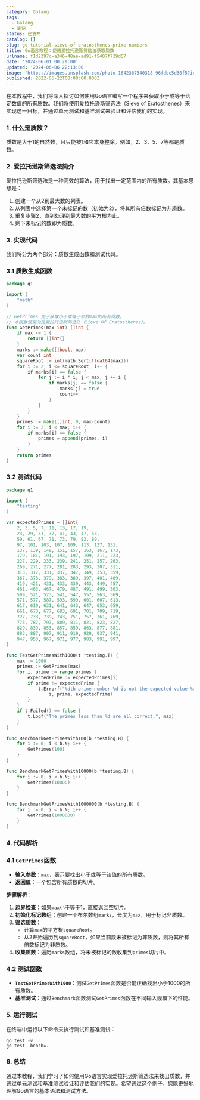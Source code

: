 ```yaml
---
category: Golang
tags:
  - Golang
  - 笔记
status: 已发布
catalog: []
slug: go-tutorial-sieve-of-eratosthenes-prime-numbers
title: Go语言教程：使用爱拉托逊斯筛选法获取质数
urlname: f1d2397c-a346-48ae-ad91-f5407f739d57
date: '2024-06-01 00:29:00'
updated: '2024-06-06 22:13:00'
image: 'https://images.unsplash.com/photo-1642367340318-96fdbc5d30f5?ixlib=rb-4.0.3&q=85&fm=jpg&crop=entropy&cs=srgb'
published: 2022-05-22T08:00:00.000Z
---
```


在本教程中，我们将深入探讨如何使用Go语言编写一个程序来获取小于或等于给定数值的所有质数。我们将使用爱拉托逊斯筛选法（Sieve of Eratosthenes）来实现这一目标，并通过单元测试和基准测试来验证和评估我们的实现。


### 1. 什么是质数？


质数是大于1的自然数，且只能被1和它本身整除。例如，2、3、5、7等都是质数。


### 2. 爱拉托逊斯筛选法简介


爱拉托逊斯筛选法是一种高效的算法，用于找出一定范围内的所有质数。其基本思想是：

1. 创建一个从2到最大数的列表。
2. 从列表中选择第一个未标记的数（初始为2），将其所有倍数标记为非质数。
3. 重复步骤2，直到处理到最大数的平方根为止。
4. 剩下未标记的数即为质数。

### 3. 实现代码


我们将分为两个部分：质数生成函数和测试代码。


### 3.1 质数生成函数


```go
package q1

import (
	"math"
)

// GetPrimes 用于获取小于或等于参数max的所有质数。
// 本函数使用的是爱拉托逊斯筛选法（Sieve Of Eratosthenes）。
func GetPrimes(max int) []int {
	if max <= 1 {
		return []int{}
	}
	marks := make([]bool, max)
	var count int
	squareRoot := int(math.Sqrt(float64(max)))
	for i := 2; i <= squareRoot; i++ {
		if marks[i] == false {
			for j := i * i; j < max; j += i {
				if marks[j] == false {
					marks[j] = true
					count++
				}
			}
		}
	}
	primes := make([]int, 0, max-count)
	for i := 2; i < max; i++ {
		if marks[i] == false {
			primes = append(primes, i)
		}
	}
	return primes
}

```


### 3.2 测试代码


```go
package q1

import (
	"testing"
)

var expectedPrimes = []int{
	2, 3, 5, 7, 11, 13, 17, 19,
	23, 29, 31, 37, 41, 43, 47, 53,
	59, 61, 67, 71, 73, 79, 83, 89,
	97, 101, 103, 107, 109, 113, 127, 131,
	137, 139, 149, 151, 157, 163, 167, 173,
	179, 181, 191, 193, 197, 199, 211, 223,
	227, 229, 233, 239, 241, 251, 257, 263,
	269, 271, 277, 281, 283, 293, 307, 311,
	313, 317, 331, 337, 347, 349, 353, 359,
	367, 373, 379, 383, 389, 397, 401, 409,
	419, 421, 431, 433, 439, 443, 449, 457,
	461, 463, 467, 479, 487, 491, 499, 503,
	509, 521, 523, 541, 547, 557, 563, 569,
	571, 577, 587, 593, 599, 601, 607, 613,
	617, 619, 631, 641, 643, 647, 653, 659,
	661, 673, 677, 683, 691, 701, 709, 719,
	727, 733, 739, 743, 751, 757, 761, 769,
	773, 787, 797, 809, 811, 821, 823, 827,
	829, 839, 853, 857, 859, 863, 877, 881,
	883, 887, 907, 911, 919, 929, 937, 941,
	947, 953, 967, 971, 977, 983, 991, 997,
}

func TestGetPrimesWith1000(t *testing.T) {
	max := 1000
	primes := GetPrimes(max)
	for i, prime := range primes {
		expectedPrime := expectedPrimes[i]
		if prime != expectedPrime {
			t.Errorf("%dth prime number %d is not the expected value %d",
				i, prime, expectedPrime)
		}
	}
	if t.Failed() == false {
		t.Logf("The primes less than %d are all correct.", max)
	}
}

func BenchmarkGetPrimesWith100(b *testing.B) {
	for i := 0; i < b.N; i++ {
		GetPrimes(100)
	}
}

func BenchmarkGetPrimesWith10000(b *testing.B) {
	for i := 0; i < b.N; i++ {
		GetPrimes(10000)
	}
}

func BenchmarkGetPrimesWith1000000(b *testing.B) {
	for i := 0; i < b.N; i++ {
		GetPrimes(1000000)
	}
}

```


### 4. 代码解析


### 4.1 `GetPrimes`函数

- **输入参数**：`max`，表示要找出小于或等于该值的所有质数。
- **返回值**：一个包含所有质数的切片。

**步骤解析**：

1. **边界检查**：如果`max`小于等于1，直接返回空切片。
2. **初始化标记数组**：创建一个布尔数组`marks`，长度为`max`，用于标记非质数。
3. **筛选质数**：
	- 计算`max`的平方根`squareRoot`。
	- 从2开始遍历到`squareRoot`，如果当前数未被标记为非质数，则将其所有倍数标记为非质数。
4. **收集质数**：遍历`marks`数组，将未被标记的数收集到`primes`切片中。

### 4.2 测试函数

- **`TestGetPrimesWith1000`**：测试`GetPrimes`函数是否能正确找出小于1000的所有质数。
- **基准测试**：通过`Benchmark`函数测试`GetPrimes`函数在不同输入规模下的性能。

### 5. 运行测试


在终端中运行以下命令来执行测试和基准测试：


```text
go test -v
go test -bench=.

```


### 6. 总结


通过本教程，我们学习了如何使用Go语言实现爱拉托逊斯筛选法来找出质数，并通过单元测试和基准测试验证和评估我们的实现。希望通过这个例子，您能更好地理解Go语言的基本语法和测试方法。

